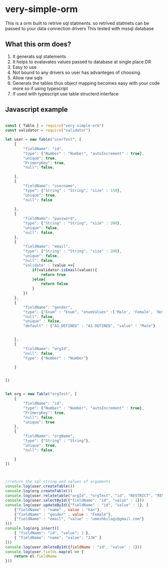 # very-simple-orm
This is a orm built to retrive sql statments. so retrived statmets can be passed to your data connection drivers
This tested with mssql database

## What this orm does?
1. It generats sql statements
2. It helps to evalavates values passed to database at single place DR
3. Easy to use
4. Not bound to any drivers so user has advanteges of choosing.
5. Allow raw sqls
6. Generats the tables thus object mapping becomes easy with your code more so if using typescript
7. If used with typescript use table structerd interface


## Javascript example

```javascript
    
const { Table } = require("very-simple-orm")
const validator = require("validator")

let user = new Table("userTest", [
    {
        "fieldName": "id",
        "type": {"Number" : "Number", "autoIncrement" : true},
        "unique": true,
        "PrimeryKey": true,
        "null": false,

    },
    {
        "fieldName": "username",
        "type": {"String" : "String", "size" : 150},
        "unique": true,
        "null": false
        
    },
    {
        "fieldName": "password",
        "type": {"String" : "String", "size" : 200},
        "unique": false,
        "null": false,
    },
    {
        "fieldName": "email",
        "type": {"String" : "String", "size" : 200},
        "unique": false,
        "null": false,
        "validate" : (value =>{
            if(validator.isEmail(value)){
                return true
            }else{
                return false
            }
        })
    },
    {
        "fieldName": "gender",
        "type": {"Enum" : "Enum", "enumValues" :['Male', 'Female', 'Not Specified', 'Transgender'] },
        "null": false,
        "unique" : false,
        "default" : {"AS_DEFINED" : "AS DEFINED", "value" : "Male"}


    },
    {
        "fieldName": "orgId",
        "null": false,
        "type": {"Number" : "Number"}

    }


])


let org = new Table("orgTest", [
    {
        "fieldName": "id",
        "type": {"Number" : "Number", "autoIncrement" : true},
        "PrimeryKey": true,
        "null": false,
        "unique": true
    },
    {
        "fieldName": "orgName",
        "type": {"String" : "String"},
        "unique": true,
        "null": false,

    }
])



//return the sql string and values of arguments
console.log(user.createTable())
console.log(org.createTable())
console.log(user.relatetable("orgId", "orgTest", "id", "RESTRICT", "RESTRICT"))
console.log(user.selectById({"fieldName": "id", "value" : 1}))
console.log(user.updateById({"fieldName" : "id", "value" : 1}, [
    {"fieldName" : "name" , value : "han"},
    {"fieldName" : "gender" , value : "Female"},
    {"fieldName" : "email", "value" : "umeshbilagi@gmail.com"}
]))
console.log(org.insert([
    { "fieldName": "id", "value": 1 },
    { "fieldName": "name", "value": "JJH" }
]))
console.log(user.deleteById({fieldName : "id", "value" : 1}))
console.log(user.fields.map(el => {
    return el.fieldName
}))





```